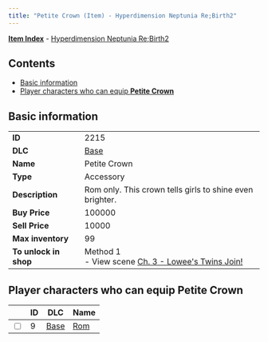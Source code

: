 ```yaml
---
title: "Petite Crown (Item) - Hyperdimension Neptunia Re;Birth2"
---
```


[**Item Index**](/neptunia/rb2/item/index.html) - [Hyperdimension Neptunia Re;Birth2](/neptunia/rb2)

## Contents

- [Basic information](#basic-information)
- [Player characters who can equip **Petite Crown**](#player-characters-who-can-equip-petite-crown)

## Basic information

|   |   |
| -- | -- |
| **ID** | 2215 |
| **DLC** | [Base](/neptunia/rb2/dlc/0-base.html) |
| **Name** | Petite Crown |
| **Type** | Accessory |
| **Description** | Rom only. This crown tells girls to shine even brighter. |
| **Buy Price** | 100000 |
| **Sell Price** | 10000 |
| **Max inventory** | 99 |
| **To unlock in shop** | Method 1<br />- View scene [Ch. 3 - Lowee's Twins Join!](/neptunia/rb2/scene/0-268-ch-3-lowees-twins-join.html) |

## Player characters who can equip **Petite Crown**

|    | ID | DLC | Name |
| -- | -- | --- | ---- |
| <input type="checkbox" id="rb2-player-0-9" class="trackbox" /> | 9 | [Base](/neptunia/rb2/dlc/0-base.html) | [Rom](/neptunia/rb2/player/0-9-rom.html) |
